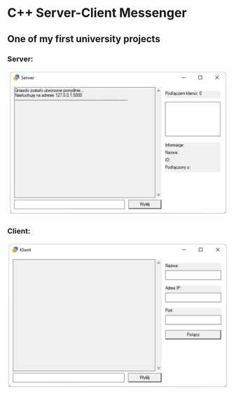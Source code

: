 # C++ Server-Client Messenger
## One of my first university projects


### Server:
![](preview/server.png?raw=true "Server")


### Client: 
![](preview/client.png?raw=true "Client")

